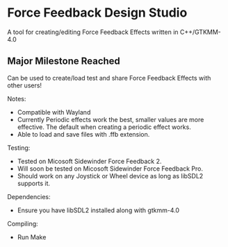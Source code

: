 # Force Feedback Design Studio
A tool for creating/editing Force Feedback Effects written in C++/GTKMM-4.0

## Major Milestone Reached 
Can be used to create/load test and share Force Feedback Effects with other users!

Notes:
- Compatible with Wayland
- Currently Periodic effects work the best, smaller values are more effective. The default when creating a periodic effect works.
- Able to load and save files with .ffb extension. 

Testing:
- Tested on Micosoft Sidewinder Force Feedback 2.
- Will soon be tested on Micosoft Sidewinder Force Feedback Pro.
- Should work on any Joystick or Wheel device as long as libSDL2 supports it.

Dependencies:
- Ensure you have libSDL2 installed along with gtkmm-4.0

Compiling:
- Run Make
